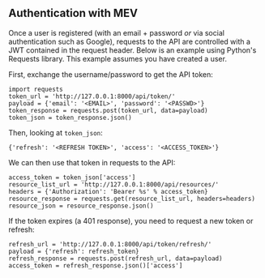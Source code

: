 ## Authentication with MEV

Once a user is registered (with an email + password *or* via social authentication such as Google), requests to the API are controlled with a JWT contained in the request header.  Below is an example using Python's Requests library.  This example assumes you have created a user. 

First, exchange the username/password to get the API token:
```
import requests
token_url = 'http://127.0.0.1:8000/api/token/'
payload = {'email': '<EMAIL>', 'password': '<PASSWD>'}
token_response = requests.post(token_url, data=payload)
token_json = token_response.json()
```

Then, looking at `token_json`:
```
{'refresh': '<REFRESH TOKEN>', 'access': '<ACCESS_TOKEN>'}
```
We can then use that token in requests to the API:
```
access_token = token_json['access']
resource_list_url = 'http://127.0.0.1:8000/api/resources/'
headers = {'Authorization': 'Bearer %s' % access_token}
resource_response = requests.get(resource_list_url, headers=headers)
resource_json = resource_response.json()
```

If the token expires (a 401 response), you need to request a new token or refresh:
```
refresh_url = 'http://127.0.0.1:8000/api/token/refresh/'
payload = {'refresh': refresh_token}
refresh_response = requests.post(refresh_url, data=payload)
access_token = refresh_response.json()['access']
```
